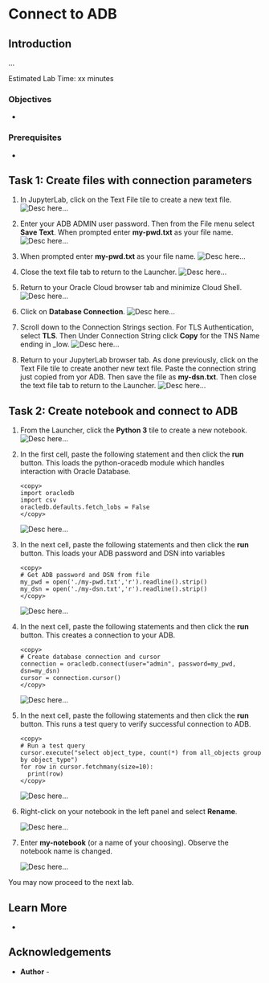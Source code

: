 # Connect to ADB


## Introduction

...

Estimated Lab Time: xx minutes

### Objectives

* 

### Prerequisites

* 

## Task 1: Create files with connection parameters

1. In JupyterLab, click on the Text File tile to create a new text file. 
  ![Desc here...](images/connect-to-adb-01.png)

2. Enter your ADB ADMIN user password. Then from the File menu select **Save Text**. When prompted enter **my-pwd.txt** as your file name.
  ![Desc here...](images/connect-to-adb-02.png)

3. When prompted enter **my-pwd.txt** as your file name.
  ![Desc here...](images/connect-to-adb-03.png)

4.  Close the text file tab to return to the Launcher.
   ![Desc here...](images/connect-to-adb-04.png)

5. Return to your Oracle Cloud browser tab and minimize Cloud Shell.
  ![Desc here...](images/connect-to-adb-05.png)

1. Click on **Database Connection**.
  ![Desc here...](images/connect-to-adb-06.png)

1. Scroll down to the Connection Strings section. For TLS Authentication, select **TLS**. Then Under Connection String click **Copy** for the TNS Name ending in \_low.
  ![Desc here...](images/connect-to-adb-07.png)

1. Return to your JupyterLab browser tab. As done previously, click on the Text File tile to create another new text file. Paste the connection string just copied from yor ADB. Then save the file as **my-dsn.txt**. Then close the text file tab to return to the Launcher.
  ![Desc here...](images/connect-to-adb-08.png)

## Task 2: Create notebook and connect to ADB

1. From the Launcher, click the **Python 3** tile to create a new notebook.
  ![Desc here...](images/connect-to-adb-09.png)

1. In the first cell, paste the following statement and then click the **run** button. This loads the python-oracedb module which handles interaction with Oracle Database.

     ```
     <copy>
     import oracledb
     import csv
     oracledb.defaults.fetch_lobs = False
     </copy>
     ```
     ![Desc here...](images/connect-to-adb-10.png)

2. In the next cell, paste the following statements and then click the **run** button. This loads your ADB password and DSN into variables

     ```
     <copy>
     # Get ADB password and DSN from file
     my_pwd = open('./my-pwd.txt','r').readline().strip()
     my_dsn = open('./my-dsn.txt','r').readline().strip()
     </copy>
     ```
     ![Desc here...](images/connect-to-adb-11.png)

3. In the next cell, paste the following statements and then click the **run** button. This creates a connection to your ADB.

     ```
     <copy>
     # Create database connection and cursor
     connection = oracledb.connect(user="admin", password=my_pwd, dsn=my_dsn)
     cursor = connection.cursor()
     </copy>
     ```
     ![Desc here...](images/connect-to-adb-12.png)

3. In the next cell, paste the following statements and then click the **run** button. This runs a test query to verify successful connection to ADB.

     ```
     <copy>
     # Run a test query
     cursor.execute("select object_type, count(*) from all_objects group by object_type")
     for row in cursor.fetchmany(size=10):
       print(row)
     </copy>
     ```
     ![Desc here...](images/connect-to-adb-13.png)


4. Right-click on your notebook in the left panel and select **Rename**.

     ![Desc here...](images/connect-to-adb-14.png)


5. Enter **my-notebook** (or a name of your choosing). Observe the notebook name is changed.

     ![Desc here...](images/connect-to-adb-15.png)

You may now proceed to the next lab.

## Learn More
* 

## Acknowledgements
* **Author** - 
